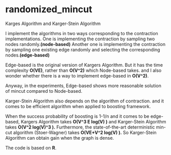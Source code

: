 # randomized_mincut
Karges Algorithm and Karger-Stein Algorithm


I implement the algorithms in two ways corresponding to the contraction implementations.
One is implementing the contraction by sampling two nodes randomly.**(node-based)**
Another one is implementing the contraction by sampling one existing edge randomly and selecting the corresponding nodes.**(edge-based)**

Edge-based is the original version of Kargers Algorithm.
But it has the time complexity **O(VE)**, rather than **O(V^2)** which Node-based takes. and I also wonder whether there is a way to implement edge-based in **O(V^2)**.

Anyway, in the experiments, Edge-based shows more reasonable solution of mincut compared to Node-based.

Karger-Stein Algorithm also depends on the algorithm of contraction.
and it comes to be efficient algorithm when applied to boosting framework.

When the success probability of boosting is 1-1/n and it comes to be edge-based, Kargers Algorithm takes **O(V^3 E log(V) )** and Karger-Stein Algorithm takes **O(V^2 log(V)^3 ).**
Furthermore, the state-of-the-art deterministic min-cut algorithm (Stoer-Wagner) takes **O(VE+V^2 log(V) ).** So Karger-Stein Algorithm can obtain gain when the graph is dense.

The code is based on **R**.
